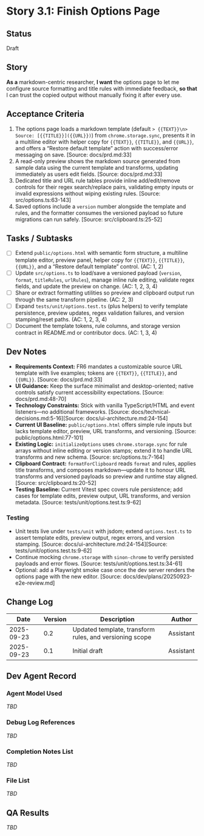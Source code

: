 # Story 3.1: Finish Options Page

## Status

Draft

## Story

**As a** markdown-centric researcher,
**I want** the options page to let me configure source formatting and title rules with immediate feedback,
**so that** I can trust the copied output without manually fixing it after every use.

## Acceptance Criteria

1. The options page loads a markdown template (default `> {{TEXT}}\n> Source: [{{TITLE}}]({{URL}})`) from `chrome.storage.sync`, presents it in a multiline editor with helper copy for `{{TEXT}}`, `{{TITLE}}`, and `{{URL}}`, and offers a “Restore default template” action with success/error messaging on save. [Source: docs/prd.md:33]
2. A read-only preview shows the markdown source generated from sample data using the current template and transforms, updating immediately as users edit fields. [Source: docs/prd.md:33]
3. Dedicated title and URL rule tables provide inline add/edit/remove controls for their regex search/replace pairs, validating empty inputs or invalid expressions without wiping existing rules. [Source: src/options.ts:63-143]
4. Saved options include a `version` number alongside the template and rules, and the formatter consumes the versioned payload so future migrations can run safely. [Source: src/clipboard.ts:25-52]

## Tasks / Subtasks

- [ ] Extend `public/options.html` with semantic form structure, a multiline template editor, preview panel, helper copy for `{{TEXT}}`, `{{TITLE}}`, `{{URL}}`, and a “Restore default template” control. (AC: 1, 2)
- [ ] Update `src/options.ts` to load/save a versioned payload (`version`, `format`, `titleRules`, `urlRules`), manage inline rule editing, validate regex fields, and update the preview on change. (AC: 1, 2, 3, 4)
- [ ] Share or extract formatting utilities so preview and clipboard output run through the same transform pipeline. (AC: 2, 3)
- [ ] Expand `tests/unit/options.test.ts` (plus helpers) to verify template persistence, preview updates, regex validation failures, and version stamping/reset paths. (AC: 1, 2, 3, 4)
- [ ] Document the template tokens, rule columns, and storage version contract in README.md or contributor docs. (AC: 1, 3, 4)

## Dev Notes

- **Requirements Context:** FR6 mandates a customizable source URL template with live examples; tokens are `{{TEXT}}`, `{{TITLE}}`, and `{{URL}}`. [Source: docs/prd.md:33]
- **UI Guidance:** Keep the surface minimalist and desktop-oriented; native controls satisfy current accessibility expectations. [Source: docs/prd.md:48-70]
- **Technology Constraints:** Stick with vanilla TypeScript/HTML and event listeners—no additional frameworks. [Source: docs/technical-decisions.md:5-16][Source: docs/ui-architecture.md:24-154]
- **Current UI Baseline:** `public/options.html` offers simple rule inputs but lacks template editor, preview, URL transforms, and versioning. [Source: public/options.html:77-101]
- **Existing Logic:** `initializeOptions` uses `chrome.storage.sync` for rule arrays without inline editing or version stamps; extend it to handle URL transforms and new schema. [Source: src/options.ts:7-164]
- **Clipboard Contract:** `formatForClipboard` reads `format` and rules, applies title transforms, and composes markdown—update it to honour URL transforms and versioned payloads so preview and runtime stay aligned. [Source: src/clipboard.ts:20-52]
- **Testing Baseline:** Current Vitest spec covers rule persistence; add cases for template edits, preview output, URL transforms, and version metadata. [Source: tests/unit/options.test.ts:9-62]

### Testing

- Unit tests live under `tests/unit` with jsdom; extend `options.test.ts` to assert template edits, preview output, regex errors, and version stamping. [Source: docs/ui-architecture.md:24-154][Source: tests/unit/options.test.ts:9-62]
- Continue mocking `chrome.storage` with `sinon-chrome` to verify persisted payloads and error flows. [Source: tests/unit/options.test.ts:34-61]
- Optional: add a Playwright smoke case once the dev server renders the options page with the new editor. [Source: docs/dev/plans/20250923-e2e-review.md]

## Change Log

| Date       | Version | Description                                             | Author    |
| ---------- | ------- | ------------------------------------------------------- | --------- |
| 2025-09-23 | 0.2     | Updated template, transform rules, and versioning scope | Assistant |
| 2025-09-23 | 0.1     | Initial draft                                           | Assistant |

## Dev Agent Record

### Agent Model Used

_TBD_

### Debug Log References

_TBD_

### Completion Notes List

_TBD_

### File List

_TBD_

## QA Results

_TBD_
